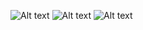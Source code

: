 ![Alt text](musicmachineandroid/raw/master/doc/images/musicmachine_status.png "Status")
![Alt text](musicmachineandroid/raw/master/doc/images/musicmachine_search.png "Search")
![Alt text](musicmachineandroid/raw/doc/images/musicmachine_vote.png "Vote")

